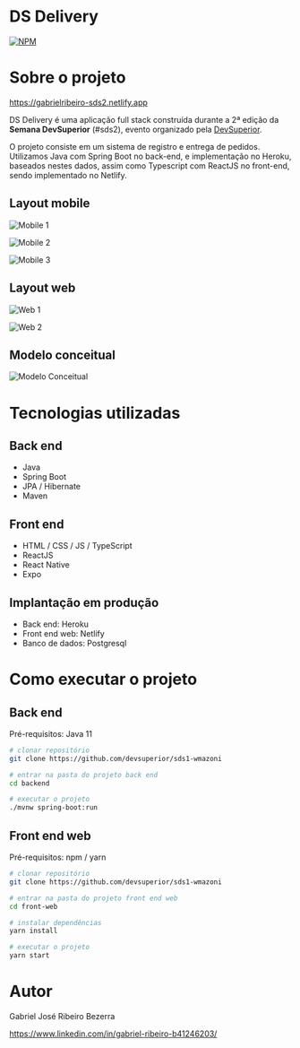 # DS Delivery
[![NPM](https://img.shields.io/npm/l/react)](https://github.com/gabrielribeirojb/dsdeliver-sds2/blob/main/LICENSE) 

# Sobre o projeto

https://gabrielribeiro-sds2.netlify.app

DS Delivery é uma aplicação full stack construída durante a 2ª edição da **Semana DevSuperior** (#sds2), evento organizado pela [DevSuperior](https://devsuperior.com "Site da DevSuperior").

O projeto consiste em um sistema de registro e entrega de pedidos. Utilizamos Java com Spring Boot no back-end, e implementação no Heroku, baseados nestes dados, assim como Typescript com ReactJS no front-end, sendo implementado no Netlify. 

## Layout mobile
![Mobile 1](https://github.com/gabrielribeirojb/assets-sds2/blob/main/assets/mobile-layout1.png)   

![Mobile 2](https://github.com/gabrielribeirojb/assets-sds2/blob/main/assets/mobile-layout2.png)
 
![Mobile 3](https://github.com/gabrielribeirojb/assets-sds2/blob/main/assets/mobile-layout3.png)

## Layout web
![Web 1](https://github.com/gabrielribeirojb/assets-sds2/blob/main/assets/desktop-layout.png)

![Web 2](https://github.com/gabrielribeirojb/assets-sds2/blob/main/assets/desktop-layout2.png)

## Modelo conceitual
![Modelo Conceitual](https://github.com/gabrielribeirojb/assets-sds2/blob/main/assets/ModeloConceitual.png)

# Tecnologias utilizadas
## Back end
- Java
- Spring Boot
- JPA / Hibernate
- Maven
## Front end
- HTML / CSS / JS / TypeScript
- ReactJS
- React Native
- Expo
## Implantação em produção
- Back end: Heroku
- Front end web: Netlify
- Banco de dados: Postgresql

# Como executar o projeto

## Back end
Pré-requisitos: Java 11

```bash
# clonar repositório
git clone https://github.com/devsuperior/sds1-wmazoni

# entrar na pasta do projeto back end
cd backend

# executar o projeto
./mvnw spring-boot:run
```

## Front end web
Pré-requisitos: npm / yarn

```bash
# clonar repositório
git clone https://github.com/devsuperior/sds1-wmazoni

# entrar na pasta do projeto front end web
cd front-web

# instalar dependências
yarn install

# executar o projeto
yarn start
```

# Autor

Gabriel José Ribeiro Bezerra

https://www.linkedin.com/in/gabriel-ribeiro-b41246203/
